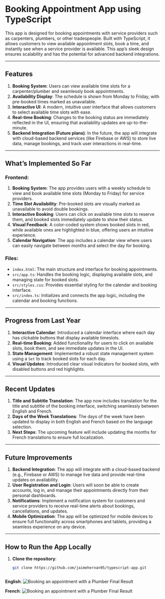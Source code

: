 # **Booking Appointment App using TypeScript**

This app is designed for booking appointments with service providers such as carpenters, plumbers, or other tradespeople. Built with TypeScript, it allows customers to view available appointment slots, book a time, and instantly see when a service provider is available. This app’s sleek design ensures scalability and has the potential for advanced backend integrations.

---

## **Features**

1. **Booking System**: Users can view available time slots for a carpenter/plumber and seamlessly book appointments.
2. **Availability Display**: The schedule is shown from Monday to Friday, with pre-booked times marked as unavailable.
3. **Interactive UI**: A modern, intuitive user interface that allows customers to select available time slots with ease.
4. **Real-time Booking**: Changes to the booking status are immediately reflected in the UI, ensuring that availability updates are up-to-the-minute.
5. **Backend Integration (Future plans)**: In the future, the app will integrate with cloud-based backend services (like Firebase or AWS) to store live data, manage bookings, and track user interactions in real-time.

---

## **What’s Implemented So Far**

### **Frontend:**

1. **Booking System**: The app provides users with a weekly schedule to view and book available time slots (Monday to Friday) for service providers.
2. **Time Slot Availability**: Pre-booked slots are visually marked as unavailable to avoid double bookings.
3. **Interactive Booking**: Users can click on available time slots to reserve them, and booked slots immediately update to show their status.
4. **Visual Feedback**: A color-coded system shows booked slots in red, while available ones are highlighted in blue, offering users an intuitive experience.
5. **Calendar Navigation**: The app includes a calendar view where users can easily navigate between months and select the day for booking.

### **Files:**

- `index.html`: The main structure and interface for booking appointments.
- `src/app.ts`: Handles the booking logic, displaying available slots, and managing state for booked slots.
- `src/styles.css`: Provides essential styling for the calendar and booking interface.
- `src/index.ts`: Initializes and connects the app logic, including the calendar and booking functions.

---

## **Progress from Last Year**

1. **Interactive Calendar**: Introduced a calendar interface where each day has clickable buttons that display available timeslots.
2. **Real-time Booking**: Added functionality for users to click on available slots, book them, and see immediate updates in the UI.
3. **State Management**: Implemented a robust state management system using a `Set` to track booked slots for each day.
4. **Visual Updates**: Introduced clear visual indicators for booked slots, with disabled buttons and red highlights.

---

## **Recent Updates**

1. **Title and Subtitle Translation**: The app now includes translation for the title and subtitle of the booking interface, switching seamlessly between English and French.
2. **Days of the Week Translations**: The days of the week have been updated to display in both English and French based on the language selection.
3. **Next Steps**: The upcoming feature will include updating the months for French translations to ensure full localization.

---

## **Future Improvements**

1. **Backend Integration**: The app will integrate with a cloud-based backend (e.g., Firebase or AWS) to manage live data and provide real-time updates on availability.
2. **User Registration and Login**: Users will soon be able to create accounts, log in, and manage their appointments directly from their personal dashboards.
3. **Notifications**: Implement a notification system for customers and service providers to receive real-time alerts about bookings, cancellations, and updates.
4. **Mobile Optimization**: The app will be optimized for mobile devices to ensure full functionality across smartphones and tablets, providing a seamless experience on any device.

---

## **How to Run the App Locally**

1. **Clone the repository**:
   ```bash
   git clone https://github.com/jaimehernan95/typescript-app.git



**English**:
![Booking an appointment with a Plumber Final Result](assets/images/plumber.png)

**French**:
![Booking an appointment with a Plumber Final Result](assets/images/frenchPage.png)